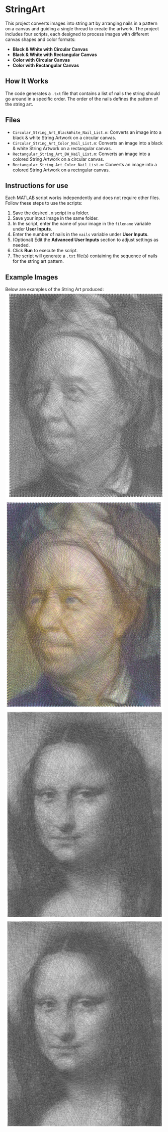 # StringArt

This project converts images into string art by arranging nails in a pattern on a canvas and guiding a single thread to create the artwork. The project includes four scripts, each designed to process images with different canvas shapes and color formats:

- **Black & White with Circular Canvas**
- **Black & White with Rectangular Canvas**
- **Color with Circular Canvas**
- **Color with Rectangular Canvas**

## How It Works

The code generates a `.txt` file that contains a list of nails the string should go around in a specific order. The order of the nails defines the pattern of the string art.

## Files

- `Circular_String_Art_BlackWhite_Nail_List.m`: Converts an image into a black & white String Artwork on a circular canvas.
- `Circular_String_Art_Color_Nail_List.m`: Converts an image into a black & white String Artwork on a rectangular canvas.
- `Rectangular_String_Art_BW_Nail_List.m`: Converts an image into a colored String Artwork on a circular canvas.
- `Rectangular_String_Art_Color_Nail_List.m`: Converts an image into a colored String Artwork on a rectngular canvas.

## Instructions for use

Each MATLAB script works independently and does not require other files. Follow these steps to use the scripts:

1. Save the desired `.m` script in a folder.
2. Save your input image in the same folder.
3. In the script, enter the name of your image in the `filename` variable under **User Inputs**.
4. Enter the number of nails in the `nails` variable under **User Inputs**.
5. (Optional) Edit the **Advanced User Inputs** section to adjust settings as needed.
6. Click **Run** to execute the script.
7. The script will generate a `.txt` file(s) containing the sequence of nails for the string art pattern.

## Example Images

Below are examples of the String Art produced:
![Example 1](images/Euler_BW_String_Art.PNG)
![Example 2](images/Euler_Color_StringArt.PNG)
![Example 3](images/MonaLisa_BW_String_Art.PNG)
![Example 4](images/MonaLisa_BW_String_Art.PNG)

